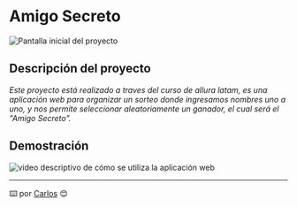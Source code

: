 # Amigo Secreto

![Pantalla inicial del proyecto](https://github.com/user-attachments/assets/243fbba3-054a-4294-bf31-425fc3543755)

## Descripción del proyecto

_Este proyecto está realizado a traves del curso de allura latam, es una aplicación web para organizar un sorteo donde ingresamos nombres uno a uno, y nos permite seleccionar aleatoriamente un ganador, el cual será el "Amigo Secreto"._

## Demostración

![video descriptivo de cómo se utiliza la aplicación web](https://github.com/user-attachments/assets/10175036-9946-4e2a-a7a5-7840c7ea6b48)


---
⌨️ por [Carlos](https://github.com/Carlos-Lesca) 😊
